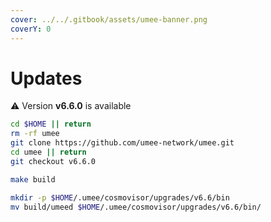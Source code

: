 ```yaml
---
cover: ../../.gitbook/assets/umee-banner.png
coverY: 0
---
```


# Updates

⚠️ Version **v6.6.0** is available

```bash
cd $HOME || return
rm -rf umee
git clone https://github.com/umee-network/umee.git
cd umee || return
git checkout v6.6.0

make build

mkdir -p $HOME/.umee/cosmovisor/upgrades/v6.6/bin
mv build/umeed $HOME/.umee/cosmovisor/upgrades/v6.6/bin/
```
